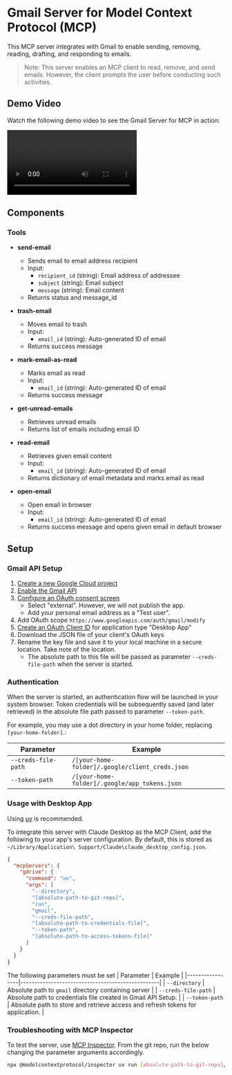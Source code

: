 # Gmail Server for Model Context Protocol (MCP)

This MCP server integrates with Gmail to enable sending, removing, reading, drafting, and responding to emails.

> Note: This server enables an MCP client to read, remove, and send emails. However, the client prompts the user before conducting such activities. 

## Demo Video

Watch the following demo video to see the Gmail Server for MCP in action:

![Gmail Server Demo](/images/demo.mov)

## Components

### Tools

- **send-email**
  - Sends email to email address recipient 
  - Input:
    - `recipient_id` (string): Email address of addressee
    - `subject` (string): Email subject
    - `message` (string): Email content
  - Returns status and message_id

- **trash-email**
  - Moves email to trash 
  - Input:
    - `email_id` (string): Auto-generated ID of email
  - Returns success message

- **mark-email-as-read**
  - Marks email as read 
  - Input:
    - `email_id` (string): Auto-generated ID of email
  - Returns success message

- **get-unread-emails**
  - Retrieves unread emails 
  - Returns list of emails including email ID

- **read-email**
  - Retrieves given email content
  - Input:
    - `email_id` (string): Auto-generated ID of email
  - Returns dictionary of email metadata and marks email as read

- **open-email**
  - Open email in browser
  - Input:
    - `email_id` (string): Auto-generated ID of email
  - Returns success message and opens given email in default browser


## Setup

### Gmail API Setup

1. [Create a new Google Cloud project](https://console.cloud.google.com/projectcreate)
2. [Enable the Gmail API](https://console.cloud.google.com/workspace-api/products)
3. [Configure an OAuth consent screen](https://console.cloud.google.com/apis/credentials/consent) 
    - Select "external". However, we will not publish the app.
    - Add your personal email address as a "Test user".
4. Add OAuth scope `https://www.googleapis.com/auth/gmail/modify`
5. [Create an OAuth Client ID](https://console.cloud.google.com/apis/credentials/oauthclient) for application type "Desktop App"
6. Download the JSON file of your client's OAuth keys
7. Rename the key file and save it to your local machine in a secure location. Take note of the location.
    - The absolute path to this file will be passed as parameter `--creds-file-path` when the server is started. 

### Authentication

When the server is started, an authentication flow will be launched in your system browser. 
Token credentials will be subsequently saved (and later retrieved) in the absolute file path passed to parameter `--token-path`.

For example, you may use a dot directory in your home folder, replacing `[your-home-folder]`.:

| Parameter       | Example                                          |
|-----------------|--------------------------------------------------|
| `--creds-file-path` | `/[your-home-folder]/.google/client_creds.json` |
| `--token-path`      | `/[your-home-folder]/.google/app_tokens.json`    |


### Usage with Desktop App

Using [uv](https://docs.astral.sh/uv/) is recommended.

To integrate this server with Claude Desktop as the MCP Client, add the following to your app's server configuration. By default, this is stored as `~/Library/Application\ Support/Claude\claude_desktop_config.json`. 

```json
{
  "mcpServers": {
    "gdrive": {
      "command": "uv",
      "args": [
        "--directory",
        "[absolute-path-to-git-repo]",
        "run",
        "gmail",
        "--creds-file-path",
        "[absolute-path-to-credentials-file]",
        "--token-path",
        "[absolute-path-to-access-tokens-file]"
      ]
    }
  }
}
```

The following parameters must be set
| Parameter       | Example                                          |
|-----------------|--------------------------------------------------|
| `--directory`   | Absolute path to `gmail` directory containing server |
| `--creds-file-path` | Absolute path to credentials file created in Gmail API Setup. |
| `--token-path`      | Absolute path to store and retrieve access and refresh tokens for application.  |

### Troubleshooting with MCP Inspector

To test the server, use [MCP Inspector](https://modelcontextprotocol.io/docs/tools/inspector).
From the git repo, run the below changing the parameter arguments accordingly.

```bash
npx @modelcontextprotocol/inspector uv run [absolute-path-to-git-repo]/src/gmail/server.py --creds-file-path [absolute-path-to-credentials-file] --token-path [absolute-path-to-access-tokens-file]
```

